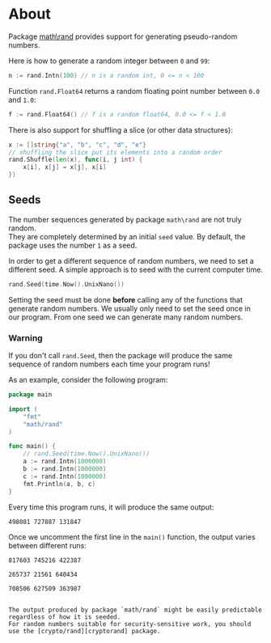 # About

Package [math\rand][mathrand] provides support for generating pseudo-random numbers.

Here is how to generate a random integer between `0` and `99`:

```go
n := rand.Intn(100) // n is a random int, 0 <= n < 100
```

Function `rand.Float64` returns a random floating point number between `0.0` and `1.0`:

```go
f := rand.Float64() // f is a random float64, 0.0 <= f < 1.0
```

There is also support for shuffling a slice (or other data structures):

```go
x := []string{"a", "b", "c", "d", "e"}
// shuffling the slice put its elements into a random order
rand.Shuffle(len(x), func(i, j int) {
	x[i], x[j] = x[j], x[i]
})
```

## Seeds

The number sequences generated by package `math\rand` are not truly random.  
They are completely determined by an initial `seed` value.
By default, the package uses the number `1` as a seed.

In order to get a different sequence of random numbers, we need to set a different seed.
A simple approach is to seed with the current computer time.

```go
rand.Seed(time.Now().UnixNano())
```

Setting the seed must be done **before** calling any of the functions that generate random numbers.
We usually only need to set the seed once in our program.
From one seed we can generate many random numbers.

### Warning

If you don't call `rand.Seed`, then the package will produce the same sequence of random numbers each time your program runs!

As an example, consider the following program:

```go
package main

import (
	"fmt"
	"math/rand"
)

func main() {
    // rand.Seed(time.Now().UnixNano())
	a := rand.Intn(1000000)
	b := rand.Intn(1000000)
	c := rand.Intn(1000000)
	fmt.Println(a, b, c)
}
```

Every time this program runs, it will produce the same output:

```text
498081 727887 131847
```

Once we uncomment the first line in the `main()` function, the output varies between different runs:

```text
817603 745216 422387

265737 21561 640434

708506 627509 363987
```

~~~~exercism/caution

The output produced by package `math/rand` might be easily predictable regardless of how it is seeded.
For random numbers suitable for security-sensitive work, you should use the [crypto/rand][cryptorand] package.
~~~~

[mathrand]: https://pkg.go.dev/math/rand
[cryptorand]: https://pkg.go.dev/crypto/rand
